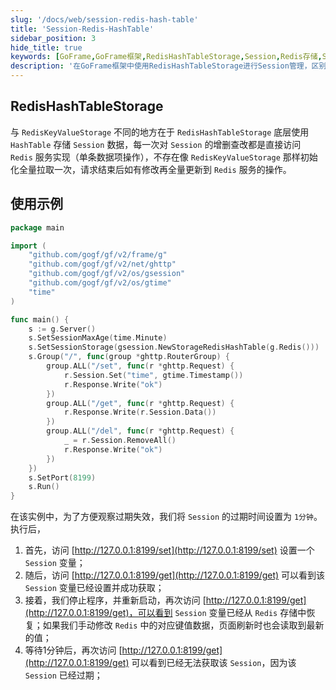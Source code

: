```yaml
---
slug: '/docs/web/session-redis-hash-table'
title: 'Session-Redis-HashTable'
sidebar_position: 3
hide_title: true
keywords: [GoFrame,GoFrame框架,RedisHashTableStorage,Session,Redis存储,Session管理,Go开发,Web开发,Session过期,Session示例]
description: '在GoFrame框架中使用RedisHashTableStorage进行Session管理，区别于RedisKeyValueStorage，该方法直接通过Redis服务进行操作，无需全量拉取。通过示例代码，展示了基本的Session设置、获取和删除操作，以及如何在GoFrame中集成这个功能。'
---
```


## RedisHashTableStorage

与 `RedisKeyValueStorage` 不同的地方在于 `RedisHashTableStorage` 底层使用 `HashTable` 存储 `Session` 数据，每一次对 `Session` 的增删查改都是直接访问 `Redis` 服务实现（单条数据项操作），不存在像 `RedisKeyValueStorage` 那样初始化全量拉取一次，请求结束后如有修改再全量更新到 `Redis` 服务的操作。

## 使用示例

```go
package main

import (
    "github.com/gogf/gf/v2/frame/g"
    "github.com/gogf/gf/v2/net/ghttp"
    "github.com/gogf/gf/v2/os/gsession"
    "github.com/gogf/gf/v2/os/gtime"
    "time"
)

func main() {
    s := g.Server()
    s.SetSessionMaxAge(time.Minute)
    s.SetSessionStorage(gsession.NewStorageRedisHashTable(g.Redis()))
    s.Group("/", func(group *ghttp.RouterGroup) {
        group.ALL("/set", func(r *ghttp.Request) {
            r.Session.Set("time", gtime.Timestamp())
            r.Response.Write("ok")
        })
        group.ALL("/get", func(r *ghttp.Request) {
            r.Response.Write(r.Session.Data())
        })
        group.ALL("/del", func(r *ghttp.Request) {
            _ = r.Session.RemoveAll()
            r.Response.Write("ok")
        })
    })
    s.SetPort(8199)
    s.Run()
}
```

在该实例中，为了方便观察过期失效，我们将 `Session` 的过期时间设置为 `1分钟`。执行后，

1. 首先，访问 [http://127.0.0.1:8199/set](http://127.0.0.1:8199/set) 设置一个 `Session` 变量；
2. 随后，访问 [http://127.0.0.1:8199/get](http://127.0.0.1:8199/get) 可以看到该 `Session` 变量已经设置并成功获取；
3. 接着，我们停止程序，并重新启动，再次访问 [http://127.0.0.1:8199/get](http://127.0.0.1:8199/get)，可以看到 `Session` 变量已经从 `Redis` 存储中恢复；如果我们手动修改 `Redis` 中的对应键值数据，页面刷新时也会读取到最新的值；
4. 等待1分钟后，再次访问 [http://127.0.0.1:8199/get](http://127.0.0.1:8199/get) 可以看到已经无法获取该 `Session`，因为该 `Session` 已经过期；